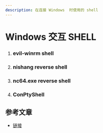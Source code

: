 ```yaml
---
description: 在连接 Windows  时使用的 shell
---
```


# Windows 交互 SHELL

1. ### evil-winrm shell
2. ### nishang reverse shell
3. ### nc64.exe reverse shell
4.  ### ConPtyShell



## 参考文章

* [链接](https://ivanitlearning.wordpress.com/2021/04/27/interactive-shells-for-windows/)

